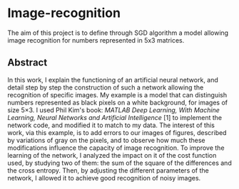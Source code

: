 # Image-recognition
The aim of this project is to define through SGD algorithm a model allowing image recognition for numbers represented in 5x3 matrices.

## Abstract
In this work, I explain the functioning of an artificial neural network, and detail step by step the construction of such a network allowing the recognition of specific images. 
My example is a model that can distinguish numbers represented as black pixels on a white background, for images of size 5×3. 
I used Phil Kim's book: *MATLAB Deep Learning, With Machine Learning, Neural Networks and Artificial Intelligence* [1] to implement the network code, and modified it to match to my data.
The interest of this work, via this example, is to add errors to our images of figures, described by variations of gray on the pixels, and to observe how much these modifications influence the capacity of image recognition. 
To improve the learning of the network, I analyzed the impact on it of the cost function used, by studying two of them: the sum of the square of the differences and the cross entropy. 
Then, by adjusting the different parameters of the network, I allowed it to achieve good recognition of noisy images.
